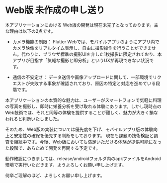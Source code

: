 # Web版 未作成の申し送り
本アプリケーションにおける Web版の開発は現在未完了となっております。主な理由は以下の2点です。

- カメラ機能の制限：
Flutter Webでは、モバイルアプリのようにアプリ内でカメラ映像をリアルタイム表示し、自由に撮影操作を行うことができません。代わりに、ブラウザ標準の撮影UIを介した1枚撮影に限定されており、本アプリが目指す「気軽な撮影と即分析」というUXが再現できない状況です。

- 通信の不安定さ：
データ送信や画像アップロードに関して、一部環境でリクエストが失敗する事象が確認されており、原因の特定と対応を進めている段階です。

本アプリケーションの本質的な魅力は、ユーザーがスマートフォンで気軽に料理の写真を撮影し、即時に栄養分析を受け取れる体験にあります。しかし現時点のWeb技術では、それと同等の体験を提供することが難しく、魅力が大きく損なわれると判断いたしました。

そのため、Web版の実装については優先度を下げ、モバイルアプリ版の体験向上と安定性の確保を優先する判断をしております。
現在も課題の技術検証と調査を継続中です。今後、Web版においても満足いただける体験が提供可能になった段階で、あらためて開発を再開する予定です。

動作確認につきましては、release/androidフォルダ内のapkファイルをAndroid環境で実行いただきます、ようよろしくお願い申し上げます。

何卒ご理解のほど、よろしくお願い申し上げます。
